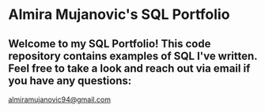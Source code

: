# Almira Mujanovic's SQL Portfolio

## Welcome to my SQL Portfolio! This code repository contains examples of SQL I've written. Feel free to take a look and reach out via email if you have any questions:
almiramujanovic94@gmail.com
